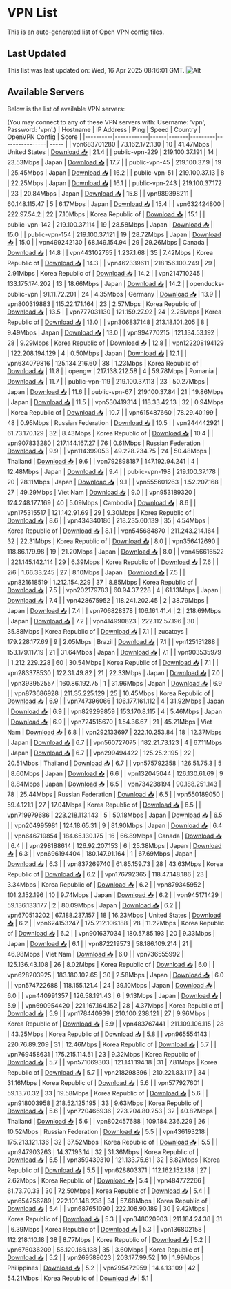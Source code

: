 # VPN List

This is an auto-generated list of Open VPN config files.

## Last Updated

This list was last updated on: Wed, 16 Apr 2025 08:16:01 GMT.
![Alt](https://repobeats.axiom.co/api/embed/186b98318ef1479477931607c1ad7d823f12451f.svg "Repobeats analytics image")

## Available Servers

Below is the list of available VPN servers:

(You may connect to any of these VPN servers with: Username: 'vpn', Password: 'vpn'.)
| Hostname | IP Address | Ping | Speed | Country | OpenVPN Config | Score |
|----------|------------|------|-------|---------|----------------| ----- |
| vpn683701280 | 73.162.172.130 | 10 | 41.47Mbps | United States | [Download 📥](./configs/server_0_US.ovpn) | 21.4 |
| public-vpn-229 | 219.100.37.191 | 14 | 23.53Mbps | Japan | [Download 📥](./configs/server_1_JP.ovpn) | 17.7 |
| public-vpn-45 | 219.100.37.9 | 19 | 25.45Mbps | Japan | [Download 📥](./configs/server_2_JP.ovpn) | 16.2 |
| public-vpn-51 | 219.100.37.13 | 8 | 22.25Mbps | Japan | [Download 📥](./configs/server_3_JP.ovpn) | 16.1 |
| public-vpn-243 | 219.100.37.172 | 23 | 20.84Mbps | Japan | [Download 📥](./configs/server_4_JP.ovpn) | 15.8 |
| vpn989398211 | 60.148.115.47 | 5 | 6.17Mbps | Japan | [Download 📥](./configs/server_5_JP.ovpn) | 15.4 |
| vpn632424800 | 222.97.54.2 | 22 | 7.10Mbps | Korea Republic of | [Download 📥](./configs/server_6_KR.ovpn) | 15.1 |
| public-vpn-142 | 219.100.37.114 | 19 | 28.58Mbps | Japan | [Download 📥](./configs/server_7_JP.ovpn) | 15.0 |
| public-vpn-154 | 219.100.37.121 | 19 | 28.72Mbps | Japan | [Download 📥](./configs/server_8_JP.ovpn) | 15.0 |
| vpn499242130 | 68.149.154.94 | 29 | 29.26Mbps | Canada | [Download 📥](./configs/server_9_CA.ovpn) | 14.8 |
| vpn443102765 | 1.237.1.68 | 35 | 7.42Mbps | Korea Republic of | [Download 📥](./configs/server_10_KR.ovpn) | 14.3 |
| vpn462339611 | 218.156.100.249 | 29 | 2.91Mbps | Korea Republic of | [Download 📥](./configs/server_11_KR.ovpn) | 14.2 |
| vpn214710245 | 133.175.174.202 | 13 | 18.66Mbps | Japan | [Download 📥](./configs/server_12_JP.ovpn) | 14.2 |
| openducks-public-vpn | 91.11.72.201 | 24 | 4.35Mbps | Germany | [Download 📥](./configs/server_13_DE.ovpn) | 13.9 |
| vpn800319883 | 115.22.171.164 | 23 | 2.57Mbps | Korea Republic of | [Download 📥](./configs/server_14_KR.ovpn) | 13.5 |
| vpn777031130 | 121.159.27.92 | 24 | 2.25Mbps | Korea Republic of | [Download 📥](./configs/server_15_KR.ovpn) | 13.0 |
| vpn306837148 | 213.18.101.205 | 8 | 9.49Mbps | Japan | [Download 📥](./configs/server_16_JP.ovpn) | 13.0 |
| vpn994770215 | 121.134.53.192 | 28 | 9.29Mbps | Korea Republic of | [Download 📥](./configs/server_17_KR.ovpn) | 12.8 |
| vpn122208194129 | 122.208.194.129 | 4 | 0.50Mbps | Japan | [Download 📥](./configs/server_18_JP.ovpn) | 12.1 |
| vpn634079816 | 125.134.216.60 | 38 | 1.23Mbps | Korea Republic of | [Download 📥](./configs/server_19_KR.ovpn) | 11.8 |
| opengw | 217.138.212.58 | 4 | 59.78Mbps | Romania | [Download 📥](./configs/server_20_RO.ovpn) | 11.7 |
| public-vpn-119 | 219.100.37.113 | 23 | 50.27Mbps | Japan | [Download 📥](./configs/server_21_JP.ovpn) | 11.6 |
| public-vpn-67 | 219.100.37.84 | 21 | 19.86Mbps | Japan | [Download 📥](./configs/server_22_JP.ovpn) | 11.5 |
| vpn530419314 | 118.33.42.13 | 32 | 0.94Mbps | Korea Republic of | [Download 📥](./configs/server_23_KR.ovpn) | 10.7 |
| vpn615487660 | 78.29.40.199 | 48 | 0.95Mbps | Russian Federation | [Download 📥](./configs/server_24_RU.ovpn) | 10.5 |
| vpn244442921 | 61.73.170.129 | 32 | 8.43Mbps | Korea Republic of | [Download 📥](./configs/server_25_KR.ovpn) | 10.4 |
| vpn907833280 | 217.144.167.27 | 76 | 0.61Mbps | Russian Federation | [Download 📥](./configs/server_26_RU.ovpn) | 9.9 |
| vpn114399053 | 49.228.234.75 | 24 | 50.48Mbps | Thailand | [Download 📥](./configs/server_27_TH.ovpn) | 9.6 |
| vpn792898187 | 147.192.94.241 | 4 | 12.48Mbps | Japan | [Download 📥](./configs/server_28_JP.ovpn) | 9.4 |
| public-vpn-198 | 219.100.37.178 | 20 | 28.11Mbps | Japan | [Download 📥](./configs/server_29_JP.ovpn) | 9.1 |
| vpn555601263 | 1.52.207.168 | 27 | 49.29Mbps | Viet Nam | [Download 📥](./configs/server_30_VN.ovpn) | 9.0 |
| vpn953189320 | 124.248.177.169 | 40 | 5.09Mbps | Cambodia | [Download 📥](./configs/server_31_KH.ovpn) | 8.6 |
| vpn175315517 | 121.142.91.69 | 29 | 9.30Mbps | Korea Republic of | [Download 📥](./configs/server_32_KR.ovpn) | 8.6 |
| vpn434340186 | 218.235.60.139 | 35 | 4.54Mbps | Korea Republic of | [Download 📥](./configs/server_33_KR.ovpn) | 8.1 |
| vpn545684870 | 211.243.214.164 | 32 | 22.31Mbps | Korea Republic of | [Download 📥](./configs/server_34_KR.ovpn) | 8.0 |
| vpn356412690 | 118.86.179.98 | 19 | 21.20Mbps | Japan | [Download 📥](./configs/server_35_JP.ovpn) | 8.0 |
| vpn456616522 | 221.145.142.114 | 29 | 6.39Mbps | Korea Republic of | [Download 📥](./configs/server_36_KR.ovpn) | 7.6 |
| 2i6 | 1.66.33.245 | 27 | 8.10Mbps | Japan | [Download 📥](./configs/server_37_JP.ovpn) | 7.5 |
| vpn821618519 | 1.212.154.229 | 37 | 8.85Mbps | Korea Republic of | [Download 📥](./configs/server_38_KR.ovpn) | 7.5 |
| vpn202179783 | 60.94.37.228 | 4 | 61.13Mbps | Japan | [Download 📥](./configs/server_39_JP.ovpn) | 7.4 |
| vpn428675952 | 118.241.202.45 | 2 | 38.79Mbps | Japan | [Download 📥](./configs/server_40_JP.ovpn) | 7.4 |
| vpn706828378 | 106.161.41.4 | 2 | 218.69Mbps | Japan | [Download 📥](./configs/server_41_JP.ovpn) | 7.2 |
| vpn414990823 | 222.112.57.196 | 30 | 35.88Mbps | Korea Republic of | [Download 📥](./configs/server_42_KR.ovpn) | 7.1 |
| zucatoys | 179.228.177.69 | 9 | 2.05Mbps | Brazil | [Download 📥](./configs/server_43_BR.ovpn) | 7.1 |
| vpn125151288 | 153.179.117.19 | 21 | 31.64Mbps | Japan | [Download 📥](./configs/server_44_JP.ovpn) | 7.1 |
| vpn903535979 | 1.212.229.228 | 60 | 30.54Mbps | Korea Republic of | [Download 📥](./configs/server_45_KR.ovpn) | 7.1 |
| vpn283378530 | 122.31.49.82 | 21 | 22.33Mbps | Japan | [Download 📥](./configs/server_46_JP.ovpn) | 7.0 |
| vpn393952557 | 160.86.192.75 | 1 | 31.96Mbps | Japan | [Download 📥](./configs/server_47_JP.ovpn) | 6.9 |
| vpn873686928 | 211.35.225.129 | 25 | 10.45Mbps | Korea Republic of | [Download 📥](./configs/server_48_KR.ovpn) | 6.9 |
| vpn747396066 | 106.177.161.112 | 4 | 31.92Mbps | Japan | [Download 📥](./configs/server_49_JP.ovpn) | 6.9 |
| vpn829299859 | 153.170.8.115 | 4 | 5.46Mbps | Japan | [Download 📥](./configs/server_50_JP.ovpn) | 6.9 |
| vpn724515670 | 1.54.36.67 | 21 | 45.21Mbps | Viet Nam | [Download 📥](./configs/server_51_VN.ovpn) | 6.8 |
| vpn292133697 | 222.10.253.84 | 18 | 12.37Mbps | Japan | [Download 📥](./configs/server_52_JP.ovpn) | 6.7 |
| vpn560727075 | 182.21.73.123 | 4 | 67.11Mbps | Japan | [Download 📥](./configs/server_53_JP.ovpn) | 6.7 |
| vpn299494422 | 125.25.2.195 | 22 | 20.51Mbps | Thailand | [Download 📥](./configs/server_54_TH.ovpn) | 6.7 |
| vpn575792358 | 126.51.75.3 | 5 | 8.60Mbps | Japan | [Download 📥](./configs/server_55_JP.ovpn) | 6.6 |
| vpn132045044 | 126.130.61.69 | 9 | 8.84Mbps | Japan | [Download 📥](./configs/server_56_JP.ovpn) | 6.5 |
| vpn734238194 | 90.188.251.143 | 78 | 25.44Mbps | Russian Federation | [Download 📥](./configs/server_57_RU.ovpn) | 6.5 |
| vpn550189050 | 59.4.121.1 | 27 | 17.04Mbps | Korea Republic of | [Download 📥](./configs/server_58_KR.ovpn) | 6.5 |
| vpn719979686 | 223.218.113.143 | 5 | 50.18Mbps | Japan | [Download 📥](./configs/server_59_JP.ovpn) | 6.5 |
| vpn204995981 | 124.18.65.31 | 9 | 81.90Mbps | Japan | [Download 📥](./configs/server_60_JP.ovpn) | 6.4 |
| vpn646719854 | 184.65.130.175 | 16 | 66.89Mbps | Canada | [Download 📥](./configs/server_61_CA.ovpn) | 6.4 |
| vpn298188614 | 126.92.207.153 | 6 | 25.38Mbps | Japan | [Download 📥](./configs/server_62_JP.ovpn) | 6.3 |
| vpn696194404 | 180.147.91.164 | 1 | 67.69Mbps | Japan | [Download 📥](./configs/server_63_JP.ovpn) | 6.3 |
| vpn837269740 | 61.85.159.73 | 28 | 43.63Mbps | Korea Republic of | [Download 📥](./configs/server_64_KR.ovpn) | 6.2 |
| vpn176792365 | 118.47.148.186 | 23 | 3.34Mbps | Korea Republic of | [Download 📥](./configs/server_65_KR.ovpn) | 6.2 |
| vpn879345952 | 101.2.152.196 | 10 | 9.74Mbps | Japan | [Download 📥](./configs/server_66_JP.ovpn) | 6.2 |
| vpn945171429 | 59.136.133.177 | 2 | 80.09Mbps | Japan | [Download 📥](./configs/server_67_JP.ovpn) | 6.2 |
| vpn670513202 | 67.188.237.157 | 18 | 16.23Mbps | United States | [Download 📥](./configs/server_68_US.ovpn) | 6.2 |
| vpn624153247 | 175.212.106.188 | 28 | 11.22Mbps | Korea Republic of | [Download 📥](./configs/server_69_KR.ovpn) | 6.2 |
| vpn901637034 | 180.57.85.193 | 20 | 9.33Mbps | Japan | [Download 📥](./configs/server_70_JP.ovpn) | 6.1 |
| vpn872219573 | 58.186.109.214 | 21 | 46.98Mbps | Viet Nam | [Download 📥](./configs/server_71_VN.ovpn) | 6.0 |
| vpn736555992 | 125.136.43.108 | 26 | 8.02Mbps | Korea Republic of | [Download 📥](./configs/server_72_KR.ovpn) | 6.0 |
| vpn628203925 | 183.180.102.65 | 30 | 2.58Mbps | Japan | [Download 📥](./configs/server_73_JP.ovpn) | 6.0 |
| vpn574722688 | 118.155.121.4 | 24 | 39.10Mbps | Japan | [Download 📥](./configs/server_74_JP.ovpn) | 6.0 |
| vpn440991357 | 126.58.191.43 | 6 | 9.13Mbps | Japan | [Download 📥](./configs/server_75_JP.ovpn) | 5.9 |
| vpn690954420 | 221.167.164.152 | 28 | 4.37Mbps | Korea Republic of | [Download 📥](./configs/server_76_KR.ovpn) | 5.9 |
| vpn178440939 | 210.100.238.121 | 27 | 9.96Mbps | Korea Republic of | [Download 📥](./configs/server_77_KR.ovpn) | 5.9 |
| vpn483767441 | 211.109.106.115 | 28 | 43.25Mbps | Korea Republic of | [Download 📥](./configs/server_78_KR.ovpn) | 5.8 |
| vpn965554143 | 220.76.89.209 | 31 | 12.46Mbps | Korea Republic of | [Download 📥](./configs/server_79_KR.ovpn) | 5.7 |
| vpn769458631 | 175.215.114.51 | 23 | 9.32Mbps | Korea Republic of | [Download 📥](./configs/server_80_KR.ovpn) | 5.7 |
| vpn571069303 | 121.141.194.18 | 31 | 7.81Mbps | Korea Republic of | [Download 📥](./configs/server_81_KR.ovpn) | 5.7 |
| vpn218298396 | 210.221.83.117 | 34 | 31.16Mbps | Korea Republic of | [Download 📥](./configs/server_82_KR.ovpn) | 5.6 |
| vpn577927601 | 59.13.70.32 | 33 | 19.58Mbps | Korea Republic of | [Download 📥](./configs/server_83_KR.ovpn) | 5.6 |
| vpn918003958 | 218.52.125.195 | 33 | 9.63Mbps | Korea Republic of | [Download 📥](./configs/server_84_KR.ovpn) | 5.6 |
| vpn720466936 | 223.204.80.253 | 32 | 40.82Mbps | Thailand | [Download 📥](./configs/server_85_TH.ovpn) | 5.6 |
| vpn802457688 | 109.184.236.229 | 26 | 10.52Mbps | Russian Federation | [Download 📥](./configs/server_86_RU.ovpn) | 5.5 |
| vpn436193218 | 175.213.121.136 | 32 | 37.52Mbps | Korea Republic of | [Download 📥](./configs/server_87_KR.ovpn) | 5.5 |
| vpn947903263 | 14.37.193.14 | 32 | 31.36Mbps | Korea Republic of | [Download 📥](./configs/server_88_KR.ovpn) | 5.5 |
| vpn359439310 | 121.133.75.61 | 32 | 8.82Mbps | Korea Republic of | [Download 📥](./configs/server_89_KR.ovpn) | 5.5 |
| vpn628803371 | 112.162.152.138 | 27 | 2.62Mbps | Korea Republic of | [Download 📥](./configs/server_90_KR.ovpn) | 5.4 |
| vpn484772266 | 61.73.70.33 | 30 | 72.50Mbps | Korea Republic of | [Download 📥](./configs/server_91_KR.ovpn) | 5.4 |
| vpn654256289 | 222.101.148.238 | 34 | 57.68Mbps | Korea Republic of | [Download 📥](./configs/server_92_KR.ovpn) | 5.4 |
| vpn687651090 | 222.108.90.189 | 30 | 9.42Mbps | Korea Republic of | [Download 📥](./configs/server_93_KR.ovpn) | 5.3 |
| vpn348020903 | 211.184.24.38 | 31 | 6.39Mbps | Korea Republic of | [Download 📥](./configs/server_94_KR.ovpn) | 5.3 |
| vpn136802158 | 112.218.110.18 | 38 | 8.77Mbps | Korea Republic of | [Download 📥](./configs/server_95_KR.ovpn) | 5.2 |
| vpn676036209 | 58.120.166.138 | 35 | 3.60Mbps | Korea Republic of | [Download 📥](./configs/server_96_KR.ovpn) | 5.2 |
| vpn269589023 | 203.177.99.52 | 10 | 1.99Mbps | Philippines | [Download 📥](./configs/server_97_PH.ovpn) | 5.2 |
| vpn295472959 | 14.4.13.109 | 42 | 54.21Mbps | Korea Republic of | [Download 📥](./configs/server_98_KR.ovpn) | 5.1 |
